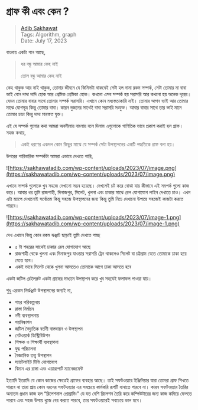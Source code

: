 # গ্রাফ কী এবং কেন ?

>[Adib Sakhawat](https://sakhawatadib.com)<br>
>Tags: Algorithm, graph <br>
>Date: July 17, 2023

বাংলায় একটা গান আছে,

> ধর বন্ধু আমার কেহ নাই
>
> তোল বন্ধু আমার কেহ নাই
> 

কেহ থাকুক আর নাই থাকুক, তোমার জীবনে যে জিনিসটা থাকবেই সেটা হল নানা রকম সম্পর্ক, সেটা তোমার মা বাবা ভাই বোন দাদা দাদি হোক আর প্রেমিক প্রেমিকা হোক। কখনো এসব সম্পর্ক হয় সরাসরি আর কখনো হয় অনেক দূরের। যেমন তোমার বাবার সাথে তোমার সম্পর্ক সরাসরি। এখানে কোন মধ্যস্ততাকারি নাই। তোমার আপন ভাই আর তোমার মাঝে যোগসূত্র কিন্তু তোমার বাবা। কারন দুজনের সাথেই বাবা সরাসরি সংযুক্ত। আবার বাবার সাথে তার ভাই মানে তোমার চাচা কিন্তু দাদা মারফত যুক্ত।

এই যে সম্পর্ক গুলোর কথা আমরা অবলীলায় বাংলায় বলে দিলাম এগুলোকে গাণিতিক ভাবে প্রকাশ করাই হল গ্রাফ। সহজ কথায়,

> একই ধরণের একদল কোন কিছুর মাঝে যে সম্পর্ক সেটা উপস্থাপনের একটি পদ্ধতিকে গ্রাফ বলা হয়।
> 

উপরের পারিবারিক সম্পর্কটা আমরা এভাবে দেখতে পারি,

![https://sakhawatadib.com/wp-content/uploads/2023/07/image.png](https://sakhawatadib.com/wp-content/uploads/2023/07/image.png)

এখানে সম্পর্ক গুলোকে খুব সহজে দেখানো সম্ভব হয়েছে। দেখলেই চট করে বোঝা যায় কীভাবে এই সমপর্ক গুলো কাজ করে। আবার ধর তুমি রাজশাহী, দিনাজপুর, সিলেট, খুলনা এবং ঢাকার মাঝে রেল যোগাযোগ লাইন দেখাতে চাও। এখন এটা ম্যাপে দেখানোই সর্বোত্তম কিন্তু সহজে উপস্থাপনের জন্য কিন্তু তুমি নিচে দেখানো উপায়ে সহজেই কাজটা করতে পারবে।

![https://sakhawatadib.com/wp-content/uploads/2023/07/image-1.png](https://sakhawatadib.com/wp-content/uploads/2023/07/image-1.png)

দেখ এখানে কিন্তু কোন রকম ঝঞ্ঝাট ছাড়াই তুমি দেখতে পাচ্ছ

- ৫ টা শহরের সাথেই ঢাকার রেল যোগাযোগ আছে
- রাজশাহী থেকে খুলনা এবং দিনাজপুর যাওয়ার সরাসরি ট্রেন থাকলেও সিলেট বা চট্টগ্রাম যেতে তোমাকে ঢাকা হয়ে যেতে হবে।
- একই ভাবে সিলেট থেকে খুলনা আসতেও তোমাকে আগে ঢাকা আসতে হবে

একটা জটিল রেইলরুট একটা গ্রাফের মাধ্যমে উপস্থাপন করে খুব সহযেই ফলাফল পাওয়া যায়।

শুধু এরকম নির্ঝঞ্ঝাট উপস্থাপনের জন্যই না,

- শহর পরিকল্পনায়
- রাস্তা নির্মানে
- নদী ব্যবস্থাপনায়
- পয়নিষ্কাশন
- জটিল বৈদ্যুতিক বর্তনী বাস্তবায়ন ও উপস্থাপন
- নেটওয়ার্ক ডিস্ট্রিবিউশন
- শিক্ষক ও শিক্ষার্থী ব্যবস্থাপনা
- যুদ্ধ পরিচালনা
- বৈজ্ঞানিক তত্ত্ব উপস্থাপন
- স্যাটেলাইট টিভি যোগাযোগ
- বিমান এর রাস্তা এবং এয়ারপোর্ট ম্যানেজমেন্ট

ইত্যাদি ইত্যাদি যে কোন কাজের ক্ষেত্রেই গ্রাফের ব্যবহার আছে। তাই সফটওয়্যার ইঞ্জিনিয়ার যারা তোমরা গ্রাফ শিখতে পারবে না তারা প্রায় কোন ধরনের সফটওয়্যার এর সবচেয়ে কার্যকরি রূপটি বানাতে পারবে না। কারন সফটওয়্যার তৈরির অন্যতম প্রধান কাজ হল “রিলেশনাল প্রোগ্রামিং” যে যত বেশি রিলেশন তৈরি করে কম্পিউটারের জন্য কাজ কমিয়ে ফেলতে পারবে এবং সহজ উপায় খুজে বের করতে পারবে, তার সফটওয়্যারই সবচেয়ে ভাল হবে।